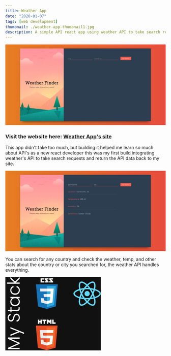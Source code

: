```yaml
---
title: Weather App
date: "2020-01-07"
tags: [web development]
thumbnail: ./weather-app-thumbnail1.jpg
description: A simple API react app using weather API to take search requests and bring back the information
---
```


<div class="kg-card kg-image-card kg-width-full">

![Darkness](./weather-app-homepage.png)

</div>

### Visit the website here: [Weather App's site](https://itisraining.netlify.com/)

This app didn't take too much, but building it helped me learn so much about API's as a new react developer this was my first build integrating weather's API to take search requests and return the API data back to my site.

<div class="kg-card kg-image-card kg-width-full">

![Darkness](./weather-app-search.png)

</div>

You can search for any country and check the weather, temp, and other stats about the country or city you searched for, the weather API handles everything.

<div class="kg-card kg-image-card kg-width-full">

![Darkness](./weather-app-dev-tools2.jpg)

</div>
